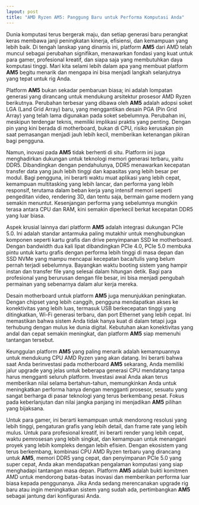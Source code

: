 ```yaml
---
layout: post
title: "AMD Ryzen AM5: Panggung Baru untuk Performa Komputasi Anda"
---
```


Dunia komputasi terus bergerak maju, dan setiap generasi baru perangkat keras membawa janji peningkatan kinerja, efisiensi, dan kemampuan yang lebih baik. Di tengah lanskap yang dinamis ini, platform **AM5** dari AMD telah muncul sebagai perubahan signifikan, menawarkan fondasi yang kuat untuk para gamer, profesional kreatif, dan siapa saja yang membutuhkan daya komputasi tinggi. Mari kita selami lebih dalam apa yang membuat platform **AM5** begitu menarik dan mengapa ini bisa menjadi langkah selanjutnya yang tepat untuk rig Anda.

Platform **AM5** bukan sekadar pembaruan biasa; ini adalah lompatan generasi yang dirancang untuk mendukung arsitektur prosesor AMD Ryzen berikutnya. Perubahan terbesar yang dibawa oleh **AM5** adalah adopsi soket LGA (Land Grid Array) baru, yang menggantikan desain PGA (Pin Grid Array) yang telah lama digunakan pada soket sebelumnya. Perubahan ini, meskipun terdengar teknis, memiliki implikasi praktis yang penting. Dengan pin yang kini berada di motherboard, bukan di CPU, risiko kerusakan pin saat pemasangan menjadi jauh lebih kecil, memberikan ketenangan pikiran bagi pengguna.

Namun, inovasi pada **AM5** tidak berhenti di situ. Platform ini juga menghadirkan dukungan untuk teknologi memori generasi terbaru, yaitu DDR5. Dibandingkan dengan pendahulunya, DDR5 menawarkan kecepatan transfer data yang jauh lebih tinggi dan kapasitas yang lebih besar per modul. Bagi pengguna, ini berarti waktu muat aplikasi yang lebih cepat, kemampuan multitasking yang lebih lancar, dan performa yang lebih responsif, terutama dalam beban kerja yang intensif memori seperti pengeditan video, rendering 3D, dan tentu saja, bermain game modern yang semakin menuntut. Kesenjangan performa yang sebelumnya mungkin terasa antara CPU dan RAM, kini semakin diperkecil berkat kecepatan DDR5 yang luar biasa.

Aspek krusial lainnya dari platform **AM5** adalah integrasi dukungan PCIe 5.0. Ini adalah standar antarmuka paling mutakhir untuk menghubungkan komponen seperti kartu grafis dan drive penyimpanan SSD ke motherboard. Dengan bandwidth dua kali lipat dibandingkan PCIe 4.0, PCIe 5.0 membuka pintu untuk kartu grafis dengan performa lebih tinggi di masa depan dan SSD NVMe yang mampu mencapai kecepatan baca/tulis yang belum pernah terjadi sebelumnya. Bayangkan waktu booting sistem yang hampir instan dan transfer file yang selesai dalam hitungan detik. Bagi para profesional yang berurusan dengan file besar, ini bisa menjadi pengubah permainan yang sebenarnya dalam alur kerja mereka.

Desain motherboard untuk platform **AM5** juga menunjukkan peningkatan. Dengan chipset yang lebih canggih, pengguna mendapatkan akses ke konektivitas yang lebih luas, termasuk USB berkecepatan tinggi yang ditingkatkan, Wi-Fi generasi terbaru, dan port Ethernet yang lebih cepat. Ini memastikan bahwa sistem Anda tidak hanya kuat di dalam tetapi juga terhubung dengan mulus ke dunia digital. Kebutuhan akan konektivitas yang andal dan cepat semakin meningkat, dan platform **AM5** siap memenuhi tantangan tersebut.

Keunggulan platform **AM5** yang paling menarik adalah kemampuannya untuk mendukung CPU AMD Ryzen yang akan datang. Ini berarti bahwa saat Anda berinvestasi pada motherboard **AM5** sekarang, Anda memiliki jalur upgrade yang jelas untuk beberapa generasi CPU mendatang tanpa harus mengganti seluruh platform. Investasi awal Anda akan terus memberikan nilai selama bertahun-tahun, memungkinkan Anda untuk meningkatkan performa hanya dengan mengganti prosesor, sesuatu yang sangat berharga di pasar teknologi yang terus berkembang pesat. Fokus pada keberlanjutan dan nilai jangka panjang ini menjadikan **AM5** pilihan yang bijaksana.

Untuk para gamer, ini berarti kemampuan untuk mendorong resolusi yang lebih tinggi, pengaturan grafis yang lebih detail, dan frame rate yang lebih mulus. Untuk para profesional kreatif, ini berarti render yang lebih cepat, waktu pemrosesan yang lebih singkat, dan kemampuan untuk menangani proyek yang lebih kompleks dengan lebih efisien. Dengan ekosistem yang terus berkembang, kombinasi CPU AMD Ryzen terbaru yang dirancang untuk **AM5**, memori DDR5 yang cepat, dan penyimpanan PCIe 5.0 yang super cepat, Anda akan mendapatkan pengalaman komputasi yang siap menghadapi tantangan masa depan. Platform **AM5** adalah bukti komitmen AMD untuk mendorong batas-batas inovasi dan memberikan performa luar biasa kepada penggunanya. Jika Anda sedang merencanakan upgrade rig baru atau ingin meningkatkan sistem yang sudah ada, pertimbangkan **AM5** sebagai jantung dari konfigurasi Anda.
